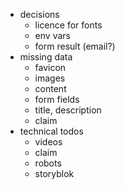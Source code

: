 - decisions
  - licence for fonts
  - env vars
  - form result (email?)
- missing data
  - favicon
  - images
  - content
  - form fields
  - title, description
  - claim
- technical todos
  - videos
  - claim
  - robots
  - storyblok
